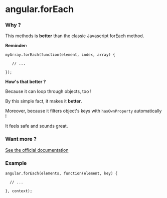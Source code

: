 # angular.forEach

### Why ?

This methods is **better** than the classic Javascript forEach method.

**Reminder:**

```
myArray.forEach(function(element, index, array) {

   // ...
   
});
```

**How's that better ?**

Because it can loop through objects, too !

By this simple fact, it makes it **better**.

Moreover, because it filters object's keys with `hasOwnProperty` automatically !

It feels safe and sounds great.

### Want more ?

[See the official documentation](https://docs.angularjs.org/api/ng/function/angular.forEach)

### Example

```
angular.forEach(elements, function(element, key) {

  // ...
  
}, context);
```
